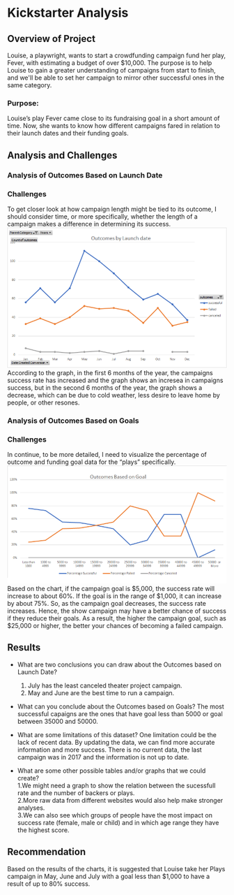 # Kickstarter Analysis
## Overview of Project
Louise, a playwright, wants to start a crowdfunding campaign fund her play, Fever, with estimating a budget of over $10,000.
The purpose is to help Louise to gain a greater understanding of campaigns from start to finish, and we'll be able to set her campaign to mirror other successful ones in the same category.<br/>
### Purpose:
Louise’s play Fever came close to its fundraising goal in a short amount of time. Now, she wants to know how different campaigns fared in relation to their launch dates and their funding goals.<br/>

## Analysis and Challenges
### Analysis of Outcomes Based on Launch Date
### Challenges
To get closer look at how campaign length might be tied to its outcome, I should consider time, or more specifically, whether the length of a campaign makes a difference in determining its success. <br/>
![outcomes_vs_launch.png](/resources/outcomes_vs_launch.png)<br/>
According to the graph, in the first 6 months of the year, the campaigns success rate has increased and the graph shows an incresea in campaigns success, but in the second 6 months of the year, the graph shows a decrease, which can be due to cold weather, less desire to leave home by people, or other resones. <br/>


### Analysis of Outcomes Based on Goals
### Challenges
In continue, to be more detailed, I need to visualize the percentage of outcome and funding goal data for the “plays” specifically.<br/>
![outcomes_vs_launch.png](/resources/outcomes_vs_goals.png)<br/>
Based on the chart, if the campaign goal is $5,000, the success rate will increase to about 60%. If the goal is in the range of $1,000, it can increase by about 75%. So, as the campaign goal decreases, the success rate increases. Hence, the show campaign may have a better chance of success if they reduce their goals. As a result, the higher the campaign goal, such as $25,000 or higher, the better your chances of becoming a failed campaign.<br/>


## Results
- What are two conclusions you can draw about the Outcomes based on Launch Date?
    1. July has the least canceled theater project campaign.
    2. May and June are the best time to run a campaign.

- What can you conclude about the Outcomes based on Goals?
The most successful capaigns are the ones that have goal less than 5000 or goal between 35000 and 50000.

- What are some limitations of this dataset?
One limitation could be the lack of recent data. By updating the data, we can find more accurate information and more success. There is no current data, the last campaign was in 2017 and the information is not up to date.

- What are some other possible tables and/or graphs that we could create?<br/>
  1.We might need a graph to show the relation between the sucessfull rate and the number of backers or plays.<br/>
  2.More raw data from different websites would also help make stronger analyses.<br/>
  3.We can also see which groups of people have the most impact on success rate (female, male or child) and in which age range they have the highest score.

## Recommendation
Based on the results of the charts, it is suggested that Louise take her Plays campaign in May, June and July with a goal less than $1,000 to have a result of up to 80% success. <br/>
